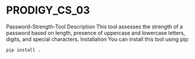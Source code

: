 # PRODIGY_CS_03
Password-Strength-Tool
Description
This tool assesses the strength of a password based on length, presence of uppercase and lowercase letters, digits, and special characters.
Installation
You can install this tool using pip:

```bash
pip install .
